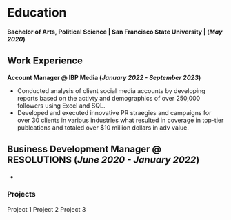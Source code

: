 # Education
**Bachelor of Arts, Political Science | San Francisco State University | (_May 2020_)**

## Work Experience
**Account Manager @ IBP Media (_January 2022 - September 2023_)**
- Conducted analysis of client social media accounts by developing reports based on the activty and demographics of over 250,000 followers using Excel and SQL.
- Developed and executed innovative PR straegies and campaigns for over 30 clients in various industries what resulted in coverage in top-tier publcations and totaled over $10 million dollars in adv value.

**Business Development Manager @ RESOLUTIONS (_June 2020 - January 2022_)**
-
-

### Projects
Project 1
Project 2
Project 3
